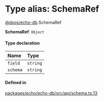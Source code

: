 # Type alias: SchemaRef

[@dxos/echo-db](../modules/dxos_echo_db.md).SchemaRef

 **SchemaRef**: `Object`

#### Type declaration

| Name | Type |
| :------ | :------ |
| `field` | `string` |
| `schema` | `string` |

#### Defined in

[packages/echo/echo-db/src/api/schema.ts:13](https://github.com/dxos/dxos/blob/main/packages/echo/echo-db/src/api/schema.ts#L13)
